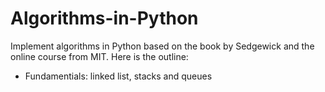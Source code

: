 # Algorithms-in-Python
Implement algorithms in Python based on the book by Sedgewick and the online course from MIT. Here is the outline: 

* Fundamentials: linked list, stacks and queues